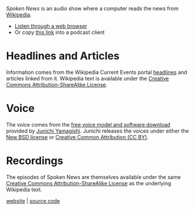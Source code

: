 *Spoken News* is an audio show where a computer reads the news from [Wikipedia][].

* [Listen through a web browser][Soundcloud]
* Or copy [this link][rss] into a podcast client

[rss]: http://feeds.soundcloud.com/users/soundcloud:users:152044018/sounds.rss
[Soundcloud]: https://soundcloud.com/brian-jaress
[Wikipedia]: http://wikipedia.org


# Headlines and Articles

Information comes from the Wikipedia Current Events portal
[headlines][portal] and articles linked from it.  Wikipedia text is
available under the [Creative Commons Attribution-ShareAlike
License][wikipedia_license].

[portal]: http://en.wikipedia.org/wiki/Portal:Current_events/Headlines
    "Portal: Current Events, Headlines"
[wikipedia_license]: http://en.wikipedia.org/wiki/Wikipedia:Text_of_Creative_Commons_Attribution-ShareAlike_3.0_Unported_License
    "Text of Creative Commons Attribution-ShareAlike 3.0 Unported License"


# Voice

The voice comes from the [free voice model and software download][voice]
provided by [Junichi Yamagishi][]. Junichi releases the voices under
either the [New BSD license](http://www.opensource.org/) or [Creative
Common Attribution (CC BY)](http://creativecommons.org).

[Junichi Yamagishi]: http://homepages.inf.ed.ac.uk/jyamagis/index.html
[voice]: http://homepages.inf.ed.ac.uk/jyamagis/software/page54/page54.html


# Recordings

The episodes of Spoken News are themselves available under the same
[Creative Commons Attribution-ShareAlike License][wikipedia_license] as
the underlying Wikipedia text.




[website][] | [source code][]

[website]: http://bjaress.com/news
[source code]: https://github.com/bjaress/spoken-news
